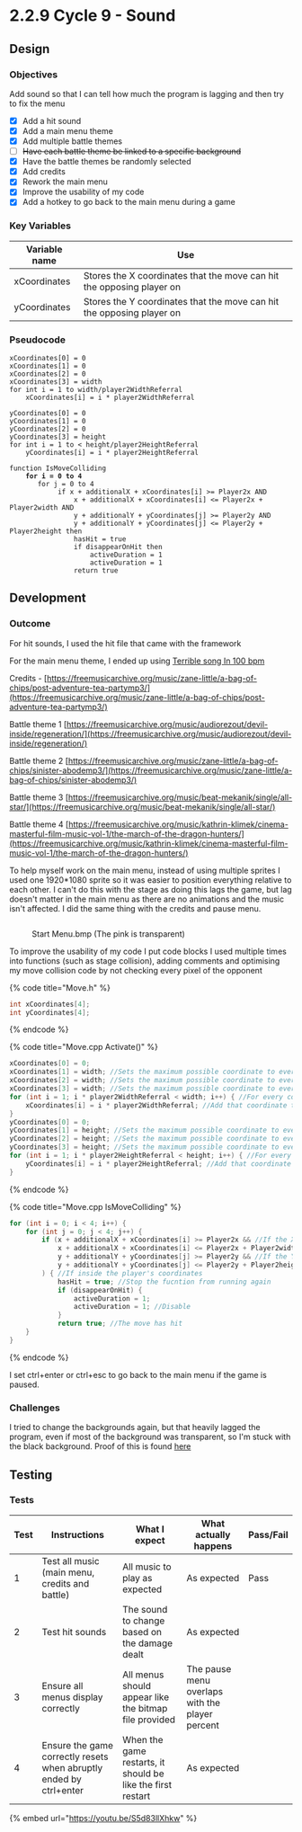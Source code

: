 # 2.2.9 Cycle 9 - Sound

## Design

### Objectives

Add sound so that I can tell how much the program is lagging and then try to fix the menu

* [x] Add a hit sound
* [x] Add a main menu theme
* [x] Add multiple battle themes
* [ ] ~~Have each battle theme be linked to a specific background~~
* [x] Have the battle themes be randomly selected
* [x] Add credits
* [x] Rework the main menu
* [x] Improve the usability of my code
* [x] Add a hotkey to go back to the main menu during a game

### Key Variables

| Variable name | Use                                                                   |
| ------------- | --------------------------------------------------------------------- |
| xCoordinates  | Stores the X coordinates that the move can hit the opposing player on |
| yCoordinates  | Stores the Y coordinates that the move can hit the opposing player on |

### Pseudocode

<pre><code>xCoordinates[0] = 0
xCoordinates[1] = 0
xCoordinates[2] = 0
xCoordinates[3] = width
for int i = 1 to width/player2WidthReferral 
	xCoordinates[i] = i * player2WidthReferral

yCoordinates[0] = 0
yCoordinates[1] = 0
yCoordinates[2] = 0
yCoordinates[3] = height
for int i = 1 to &#x3C; height/player2HeightReferral
	yCoordinates[i] = i * player2HeightReferral

function IsMoveColliding
<strong>	for i = 0 to 4
</strong>		for j = 0 to 4
			if x + additionalX + xCoordinates[i] >= Player2x AND
				x + additionalX + xCoordinates[i] &#x3C;= Player2x + Player2width AND
				y + additionalY + yCoordinates[j] >= Player2y AND
				y + additionalY + yCoordinates[j] &#x3C;= Player2y + Player2height then
				hasHit = true
				if disappearOnHit then
					activeDuration = 1
					activeDuration = 1
				return true
</code></pre>

## Development

### Outcome

For hit sounds, I used the hit file that came with the framework

For the main menu theme, I ended up using [Terrible song In 100 bpm](https://freemusicarchive.org/music/lundstroem/songs-i-regard-terrible/terrible-song-in-100-bpm/)

Credits - [https://freemusicarchive.org/music/zane-little/a-bag-of-chips/post-adventure-tea-partymp3/](https://freemusicarchive.org/music/zane-little/a-bag-of-chips/post-adventure-tea-partymp3/)

Battle theme 1 [https://freemusicarchive.org/music/audiorezout/devil-inside/regeneration/](https://freemusicarchive.org/music/audiorezout/devil-inside/regeneration/)

Battle theme 2 [https://freemusicarchive.org/music/zane-little/a-bag-of-chips/sinister-abodemp3/](https://freemusicarchive.org/music/zane-little/a-bag-of-chips/sinister-abodemp3/)

Battle theme 3 [https://freemusicarchive.org/music/beat-mekanik/single/all-star/](https://freemusicarchive.org/music/beat-mekanik/single/all-star/)

Battle theme 4 [https://freemusicarchive.org/music/kathrin-klimek/cinema-masterful-film-music-vol-1/the-march-of-the-dragon-hunters/](https://freemusicarchive.org/music/kathrin-klimek/cinema-masterful-film-music-vol-1/the-march-of-the-dragon-hunters/)

To help myself work on the main menu, instead of using multiple sprites I used one 1920\*1080 sprite so it was easier to position everything relative to each other. I can't do this with the stage as doing this lags the game, but lag doesn't matter in the main menu as there are no animations and the music isn't affected. I did the same thing with the credits and pause menu.

<figure><img src="../.gitbook/assets/Start Menu.bmp" alt=""><figcaption><p>Start Menu.bmp (The pink is transparent)</p></figcaption></figure>

To improve the usability of my code I put code blocks I used multiple times into functions (such as stage collision), adding comments and optimising my move collision code by not checking every pixel of the opponent

{% code title="Move.h" %}
```cpp
int xCoordinates[4];
int yCoordinates[4];
```
{% endcode %}

{% code title="Move.cpp Activate()" %}
```cpp
xCoordinates[0] = 0;
xCoordinates[1] = width; //Sets the maximum possible coordinate to every value that can obtain it
xCoordinates[2] = width; //Sets the maximum possible coordinate to every value that can obtain it
xCoordinates[3] = width; //Sets the maximum possible coordinate to every value that can obtain it
for (int i = 1; i * player2WidthReferral < width; i++) { //For every coordinate that fits inside the player's width
	xCoordinates[i] = i * player2WidthReferral; //Add that coordinate to an array
}
yCoordinates[0] = 0;
yCoordinates[1] = height; //Sets the maximum possible coordinate to every value that can obtain it
yCoordinates[2] = height; //Sets the maximum possible coordinate to every value that can obtain it
yCoordinates[3] = height; //Sets the maximum possible coordinate to every value that can obtain it
for (int i = 1; i * player2HeightReferral < height; i++) { //For every coordinate that fits inside the player's height
	yCoordinates[i] = i * player2HeightReferral; //Add that coordinate to an array
}
```
{% endcode %}

{% code title="Move.cpp IsMoveColliding" %}
```cpp
for (int i = 0; i < 4; i++) {
	for (int j = 0; j < 4; j++) {
		if (x + additionalX + xCoordinates[i] >= Player2x && //If the X coordinate is greater than the player's
			x + additionalX + xCoordinates[i] <= Player2x + Player2width && //If the x coordinate is less than the player's plus their width
			y + additionalY + yCoordinates[j] >= Player2y && //If the Y coordniate is greater than the player's
			y + additionalY + yCoordinates[j] <= Player2y + Player2height //If the y coordinate is les than the player's plus their height
		) { //If inside the player's coordinates
			hasHit = true; //Stop the fucntion from running again
			if (disappearOnHit) {
				activeDuration = 1;
				activeDuration = 1; //Disable
			}
			return true; //The move has hit
	}
}
```
{% endcode %}

I set ctrl+enter or ctrl+esc to go back to the main menu if the game is paused.

### Challenges

I tried to change the backgrounds again, but that heavily lagged the program, even if most of the background was transparent, so I'm stuck with the black background. Proof of this is found [here](https://github.com/17b23802/Blanchard-Jamie-Project-Result/releases/tag/Cycle9MapSelection)

## Testing

### Tests

| Test | Instructions                                                       | What I expect                                               | What actually happens                           | Pass/Fail |
| ---- | ------------------------------------------------------------------ | ----------------------------------------------------------- | ----------------------------------------------- | --------- |
| 1    | Test all music (main menu, credits and battle)                     | All music to play as expected                               | As expected                                     | Pass      |
| 2    | Test hit sounds                                                    | The sound to change based on the damage dealt               | As expected                                     |           |
| 3    | Ensure all menus display correctly                                 | All menus should appear like the bitmap file provided       | The pause menu overlaps with the player percent |           |
| 4    | Ensure the game correctly resets when abruptly ended by ctrl+enter | When the game restarts, it should be like the first restart | As expected                                     |           |

{% embed url="https://youtu.be/S5d83llXhkw" %}
